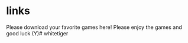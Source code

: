 # links
Please download your favorite games here! Please enjoy the games and good luck (Y)# whitetiger
